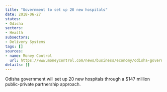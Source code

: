 ```yaml
---
title: "Government to set up 20 new hospitals"
date: 2018-06-27
states:
- Odisha
sectors:
- Health
subsectors:
- Delivery Systems
tags: []
sources:
- name: Money Control
  url: https://www.moneycontrol.com/news/business/economy/odisha-government-to-set-up-20-new-hospitals-in-ppp-mode-2623041.html
details: []
---
```


Odisha government will set up 20 new hospitals through a $147 million public-private partnership approach.
